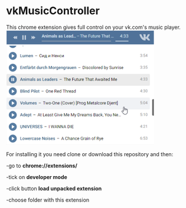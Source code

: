 # vkMusicController 
This chrome extension gives full control on your vk.com's music player.
<img src="/images/Screenshot_1.png" width="400px">

For installing it you need clone or download this repository and then:

-go to **chrome://extensions/**

-tick on **developer mode**

-click button **load unpacked extension**

-choose folder with this extension
